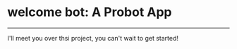 # welcome bot: A Probot App

  
<hr >

I'll meet you over thsi project, you can't wait to get started!
